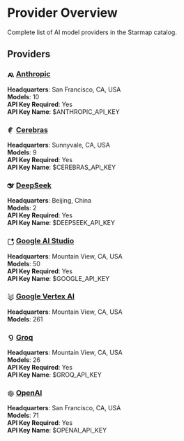 # Provider Overview

Complete list of AI model providers in the Starmap catalog.

## Providers

### <img src="./anthropic/logo.svg" alt="" width="16" height="16" style="vertical-align: middle"> [Anthropic](./anthropic/README.md)

**Headquarters**: San Francisco, CA, USA  
**Models**: 10  
**API Key Required**: Yes  
**API Key Name**: $ANTHROPIC_API_KEY  

### <img src="./cerebras/logo.svg" alt="" width="16" height="16" style="vertical-align: middle"> [Cerebras](./cerebras/README.md)

**Headquarters**: Sunnyvale, CA, USA  
**Models**: 9  
**API Key Required**: Yes  
**API Key Name**: $CEREBRAS_API_KEY  

### <img src="./deepseek/logo.svg" alt="" width="16" height="16" style="vertical-align: middle"> [DeepSeek](./deepseek/README.md)

**Headquarters**: Beijing, China  
**Models**: 2  
**API Key Required**: Yes  
**API Key Name**: $DEEPSEEK_API_KEY  

### <img src="./google-ai-studio/logo.svg" alt="" width="16" height="16" style="vertical-align: middle"> [Google AI Studio](./google-ai-studio/README.md)

**Headquarters**: Mountain View, CA, USA  
**Models**: 50  
**API Key Required**: Yes  
**API Key Name**: $GOOGLE_API_KEY  

### <img src="./google-vertex/logo.svg" alt="" width="16" height="16" style="vertical-align: middle"> [Google Vertex AI](./google-vertex/README.md)

**Headquarters**: Mountain View, CA, USA  
**Models**: 261  

### <img src="./groq/logo.svg" alt="" width="16" height="16" style="vertical-align: middle"> [Groq](./groq/README.md)

**Headquarters**: Mountain View, CA, USA  
**Models**: 26  
**API Key Required**: Yes  
**API Key Name**: $GROQ_API_KEY  

### <img src="./openai/logo.svg" alt="" width="16" height="16" style="vertical-align: middle"> [OpenAI](./openai/README.md)

**Headquarters**: San Francisco, CA, USA  
**Models**: 71  
**API Key Required**: Yes  
**API Key Name**: $OPENAI_API_KEY  

